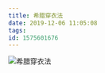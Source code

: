 ```yaml
---
title: 希腊穿衣法
date: 2019-12-06 11:05:08
tags:
id: 1575601676
---
```

![希腊穿衣法](https://thumbnail0.baidupcs.com/thumbnail/c939c9a07b305b257819981aea4f5e18?fid=4011593313-250528-825794606272028&rt=pr&sign=FDTAER-DCb740ccc5511e5e8fedcff06b081203-sKpOR1BKbETZlNU%2f%2f3YJ1LqavUY%3d&expires=8h&chkbd=0&chkv=0&dp-logid=7873027239013633754&dp-callid=0&time=1575601200&size=c1440_u900&quality=90&vuk=4011593313&ft=image&autopolicy=1 "希腊穿衣法")